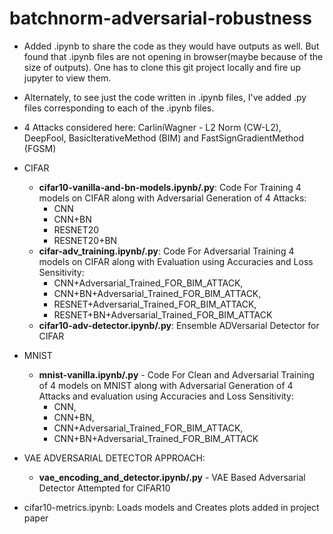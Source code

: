 # batchnorm-adversarial-robustness

- Added .ipynb to share the code as they would have outputs as well. But found that .ipynb files are not opening in browser(maybe because of the size of outputs).
One has to clone this git project locally and fire up jupyter to view them.

- Alternately, to see just the code written in .ipynb files, I've added .py files corresponding to each of the .ipynb files.

- 4 Attacks considered here: CarliniWagner - L2 Norm (CW-L2), DeepFool, BasicIterativeMethod (BIM) and FastSignGradientMethod (FGSM)

- CIFAR
  - <b>cifar10-vanilla-and-bn-models.ipynb/.py</b>: Code For Training 4 models on CIFAR along with Adversarial Generation of 4 Attacks: 
    - CNN
    - CNN+BN
    - RESNET20
    - RESNET20+BN
  - <b>cifar-adv_training.ipynb/.py</b>: Code For Adversarial Training 4 models on CIFAR along with Evaluation using Accuracies and Loss Sensitivity:
    - CNN+Adversarial_Trained_FOR_BIM_ATTACK, 
    - CNN+BN+Adversarial_Trained_FOR_BIM_ATTACK, 
    - RESNET+Adversarial_Trained_FOR_BIM_ATTACK, 
    - RESNET+BN+Adversarial_Trained_FOR_BIM_ATTACK
  - <b>cifar10-adv-detector.ipynb/.py</b>: Ensemble ADVersarial Detector for CIFAR
- MNIST
  - <b>mnist-vanilla.ipynb/.py</b> - Code For Clean and Adversarial Training of 4 models on MNIST along with Adversarial Generation of 4 Attacks and evaluation using Accuracies and Loss Sensitivity: 
    - CNN, 
    - CNN+BN, 
    - CNN+Adversarial_Trained_FOR_BIM_ATTACK, 
    - CNN+BN+Adversarial_Trained_FOR_BIM_ATTACK
- VAE ADVERSARIAL DETECTOR APPROACH: 
  - <b>vae_encoding_and_detector.ipynb/.py</b> - VAE Based Adversarial Detector Attempted for CIFAR10
- cifar10-metrics.ipynb: Loads models and Creates plots added in project paper
